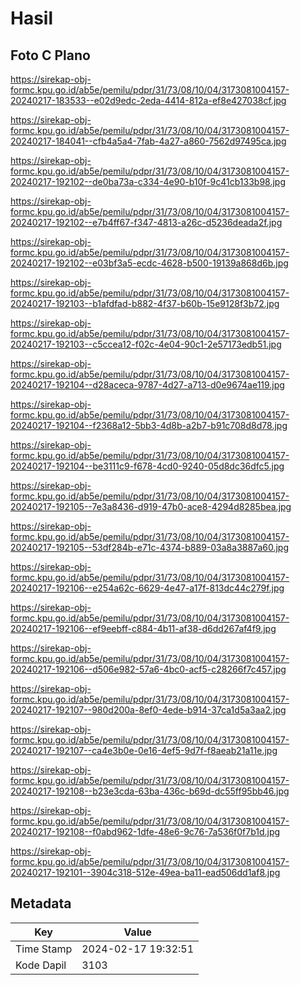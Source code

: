 # Hasil

## Foto C Plano

https://sirekap-obj-formc.kpu.go.id/ab5e/pemilu/pdpr/31/73/08/10/04/3173081004157-20240217-183533--e02d9edc-2eda-4414-812a-ef8e427038cf.jpg

https://sirekap-obj-formc.kpu.go.id/ab5e/pemilu/pdpr/31/73/08/10/04/3173081004157-20240217-184041--cfb4a5a4-7fab-4a27-a860-7562d97495ca.jpg

https://sirekap-obj-formc.kpu.go.id/ab5e/pemilu/pdpr/31/73/08/10/04/3173081004157-20240217-192102--de0ba73a-c334-4e90-b10f-9c41cb133b98.jpg

https://sirekap-obj-formc.kpu.go.id/ab5e/pemilu/pdpr/31/73/08/10/04/3173081004157-20240217-192102--e7b4ff67-f347-4813-a26c-d5236deada2f.jpg

https://sirekap-obj-formc.kpu.go.id/ab5e/pemilu/pdpr/31/73/08/10/04/3173081004157-20240217-192102--e03bf3a5-ecdc-4628-b500-19139a868d6b.jpg

https://sirekap-obj-formc.kpu.go.id/ab5e/pemilu/pdpr/31/73/08/10/04/3173081004157-20240217-192103--b1afdfad-b882-4f37-b60b-15e9128f3b72.jpg

https://sirekap-obj-formc.kpu.go.id/ab5e/pemilu/pdpr/31/73/08/10/04/3173081004157-20240217-192103--c5ccea12-f02c-4e04-90c1-2e57173edb51.jpg

https://sirekap-obj-formc.kpu.go.id/ab5e/pemilu/pdpr/31/73/08/10/04/3173081004157-20240217-192104--d28aceca-9787-4d27-a713-d0e9674ae119.jpg

https://sirekap-obj-formc.kpu.go.id/ab5e/pemilu/pdpr/31/73/08/10/04/3173081004157-20240217-192104--f2368a12-5bb3-4d8b-a2b7-b91c708d8d78.jpg

https://sirekap-obj-formc.kpu.go.id/ab5e/pemilu/pdpr/31/73/08/10/04/3173081004157-20240217-192104--be3111c9-f678-4cd0-9240-05d8dc36dfc5.jpg

https://sirekap-obj-formc.kpu.go.id/ab5e/pemilu/pdpr/31/73/08/10/04/3173081004157-20240217-192105--7e3a8436-d919-47b0-ace8-4294d8285bea.jpg

https://sirekap-obj-formc.kpu.go.id/ab5e/pemilu/pdpr/31/73/08/10/04/3173081004157-20240217-192105--53df284b-e71c-4374-b889-03a8a3887a60.jpg

https://sirekap-obj-formc.kpu.go.id/ab5e/pemilu/pdpr/31/73/08/10/04/3173081004157-20240217-192106--e254a62c-6629-4e47-a17f-813dc44c279f.jpg

https://sirekap-obj-formc.kpu.go.id/ab5e/pemilu/pdpr/31/73/08/10/04/3173081004157-20240217-192106--ef9eebff-c884-4b11-af38-d6dd267af4f9.jpg

https://sirekap-obj-formc.kpu.go.id/ab5e/pemilu/pdpr/31/73/08/10/04/3173081004157-20240217-192106--d506e982-57a6-4bc0-acf5-c28266f7c457.jpg

https://sirekap-obj-formc.kpu.go.id/ab5e/pemilu/pdpr/31/73/08/10/04/3173081004157-20240217-192107--980d200a-8ef0-4ede-b914-37ca1d5a3aa2.jpg

https://sirekap-obj-formc.kpu.go.id/ab5e/pemilu/pdpr/31/73/08/10/04/3173081004157-20240217-192107--ca4e3b0e-0e16-4ef5-9d7f-f8aeab21a11e.jpg

https://sirekap-obj-formc.kpu.go.id/ab5e/pemilu/pdpr/31/73/08/10/04/3173081004157-20240217-192108--b23e3cda-63ba-436c-b69d-dc55ff95bb46.jpg

https://sirekap-obj-formc.kpu.go.id/ab5e/pemilu/pdpr/31/73/08/10/04/3173081004157-20240217-192108--f0abd962-1dfe-48e6-9c76-7a536f0f7b1d.jpg

https://sirekap-obj-formc.kpu.go.id/ab5e/pemilu/pdpr/31/73/08/10/04/3173081004157-20240217-192101--3904c318-512e-49ea-ba11-ead506dd1af8.jpg


## Metadata

| Key        | Value               |
| ---------- | ------------------- |
| Time Stamp | 2024-02-17 19:32:51 |
| Kode Dapil | 3103                |



